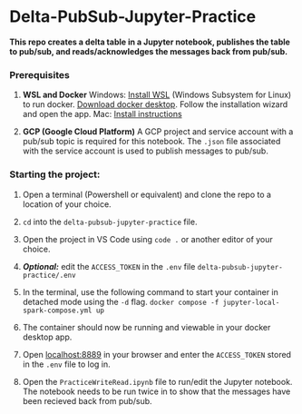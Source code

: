 # Delta-PubSub-Jupyter-Practice
**This repo creates a delta table in a Jupyter notebook, publishes the table to pub/sub, and reads/acknowledges the messages back from pub/sub.**

### Prerequisites
1.  **WSL and Docker**
Windows: [Install WSL](https://learn.microsoft.com/en-us/windows/wsl/install) (Windows Subsystem for Linux) to run docker. [Download docker desktop](https://www.docker.com/products/docker-desktop/). Follow the installation wizard and open the app.
Mac: [Install instructions](https://docs.docker.com/desktop/install/mac-install/)

2. **GCP (Google Cloud Platform)**
A GCP project and service account with a pub/sub topic is required for this notebook. The `.json` file associated with the service account is used to publish messages to pub/sub. 

### Starting the project:

1. Open a terminal (Powershell or equivalent) and clone the repo to a location of your choice.

2. `cd` into the `delta-pubsub-jupyter-practice` file. 

2. Open the project in VS Code using  `code .` or another editor of your choice.

3. ***Optional:*** edit the `ACCESS_TOKEN` in the `.env` file `delta-pubsub-jupyter-practice/.env`

4. In the terminal, use the following command to start your container in detached mode using the `-d` flag. 
```docker compose -f jupyter-local-spark-compose.yml up```

5. The container should now be running and viewable in your docker desktop app.

6. Open [localhost:8889](http://localhost:8889/) in your browser and enter the `ACCESS_TOKEN` stored in the `.env` file to log in. 

7. Open the `PracticeWriteRead.ipynb` file to run/edit the Jupyter notebook. The notebook needs to be run twice in to show that the messages have been recieved back from pub/sub. 


